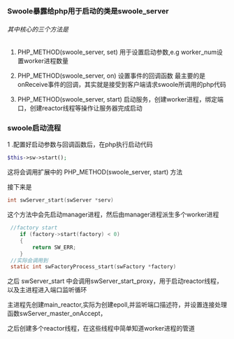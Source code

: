 ### Swoole暴露给php用于启动的类是swoole\_server

###### 其中核心的三个方法是

1. PHP\_METHOD\(swoole\_server, set\) 用于设置启动参数,e.g worker\_num设置worker进程数量

2. PHP\_METHOD\(swoole\_server, on\) 设置事件的回调函数 最主要的是onReceive事件的回调，其实就是接受到客户端请求swoole所调用的php代码

3. PHP\_METHOD\(swoole\_server, start\)  启动服务，创建worker进程，绑定端口，创建reactor线程等操作让服务器完成启动

### swoole启动流程

1 .配置好启动参数与回调函数后，在php执行启动代码

```php
$this->sw->start();
```

这将会调用扩展中的 PHP\_METHOD\(swoole\_server, start\) 方法

接下来是

```c
int swServer_start(swServer *serv)
```

这个方法中会先启动manager进程，然后由manager进程派生多个worker进程

```c
 //factory start
    if (factory->start(factory) < 0)
    {
        return SW_ERR;
    }
 //实际会调用到
 static int swFactoryProcess_start(swFactory *factory)
```

之后 swServer\_start 中会调用swServer\_start\_proxy，用于启动reactor线程，以及主进程进入端口监听循环

主进程先创建main\_reactor,实际为创建epoll,并监听端口描述符，并设置连接处理函数swServer\_master\_onAccept，

之后创建多个reactor线程，在这些线程中简单知道worker进程的管道

